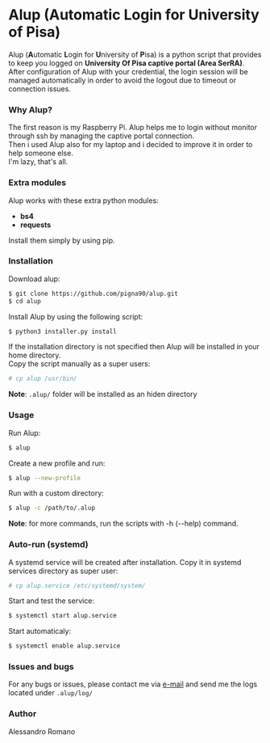 # Alup (Automatic Login for University of Pisa)

Alup (**A**utomatic **L**ogin for **U**niversity of **P**isa) is a python script that provides to keep you logged on **University Of Pisa captive portal (Area SerRA)**.
After configuration of Alup with your credential, the login session will be managed automatically  in order to avoid the logout due to timeout or connection issues.  
  
### Why Alup?
The first reason is my Raspberry Pi. Alup helps me to login without monitor through ssh by managing the captive portal connection.  
Then i used Alup also for my laptop and i decided to improve it in order to help someone else.  
I'm lazy, that's all.

### Extra modules
Alup works with these extra python modules:  
* **bs4**
* **requests**

Install them simply by using pip.

### Installation
Download alup:
```sh
$ git clone https://github.com/pigna90/alup.git
$ cd alup
```
Install Alup by using the following script:
```sh
$ python3 installer.py install

```
If the installation directory is not specified then Alup will be installed in your home directory.  
Copy the script manually as a super users:
```sh
# cp alup /usr/bin/

```
**Note**: `.alup/` folder will be installed as an hiden directory
### Usage
Run Alup:
```sh
$ alup

```
Create a new profile and run:
```sh
$ alup --new-profile

```
Run with a custom directory:
```sh
$ alup -c /path/to/.alup

```
**Note**: for more commands, run the scripts with -h (--help) command.
### Auto-run (systemd)
A systemd service will be created after installation. Copy it in systemd services directory as super user:
```sh
# cp alup.service /etc/systemd/system/

```
Start and test the service:
```sh
$ systemctl start alup.service

```
Start automaticaly:
```sh
$ systemctl enable alup.service

```
### Issues and bugs
For any bugs or issues, please contact me via [e-mail] and send me the logs located under `.alup/log/`

### Author
Alessandro Romano

[e-mail]: mailto:alessandro.romano@linux.com
